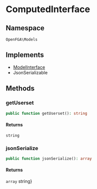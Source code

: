 # ComputedInterface


## Namespace
`OpenFGA\Models`

## Implements
* [ModelInterface](Models/ModelInterface.md)
* JsonSerializable



## Methods
### getUserset


```php
public function getUserset(): string
```



#### Returns
`string`

### jsonSerialize


```php
public function jsonSerialize(): array
```



#### Returns
`array`
 string}

